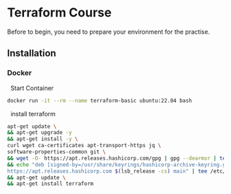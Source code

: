 # Terraform Course

Before to begin, you need to prepare your environment for the practise.

## Installation

### Docker

&nbsp; Start Container

```bash
docker run -it --rm --name terraform-basic ubuntu:22.04 bash
```

&nbsp; install terraform

```bash
apt-get update \
&& apt-get upgrade -y
&& apt-get install -y \
curl wget ca-certificates apt-transport-https jq \
software-properties-common git \
&& wget -O- https://apt.releases.hashicorp.com/gpg | gpg --dearmor | tee /usr/share/keyrings/hashicorp-archive-keyring.gpg \
&& echo "deb [signed-by=/usr/share/keyrings/hashicorp-archive-keyring.gpg] \
https://apt.releases.hashicorp.com $(lsb_release -cs) main" | tee /etc/apt/sources.list.d/hashicorp.list \
&& apt-get update \
&& apt-get install terraform
```
